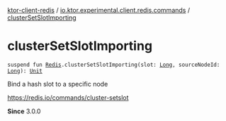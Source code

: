 [ktor-client-redis](../index.md) / [io.ktor.experimental.client.redis.commands](index.md) / [clusterSetSlotImporting](./cluster-set-slot-importing.md)

# clusterSetSlotImporting

`suspend fun `[`Redis`](../io.ktor.experimental.client.redis/-redis/index.md)`.clusterSetSlotImporting(slot: `[`Long`](https://kotlinlang.org/api/latest/jvm/stdlib/kotlin/-long/index.html)`, sourceNodeId: `[`Long`](https://kotlinlang.org/api/latest/jvm/stdlib/kotlin/-long/index.html)`): `[`Unit`](https://kotlinlang.org/api/latest/jvm/stdlib/kotlin/-unit/index.html)

Bind a hash slot to a specific node

https://redis.io/commands/cluster-setslot

**Since**
3.0.0

